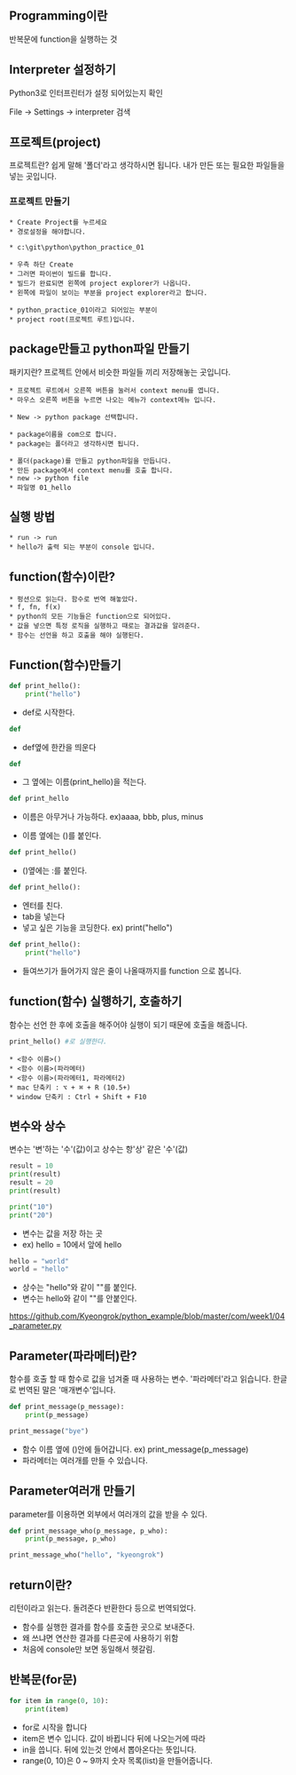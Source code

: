 ## Programming이란
반복문에 function을 실행하는 것

## Interpreter 설정하기
Python3로 인터프린터가 설정 되어있는지 확인

File -> Settings -> interpreter 검색
    
## 프로젝트(project)
프로젝트란? 쉽게 말해 '폴더'라고 생각하시면 됩니다. 내가 만든 또는 필요한 파일들을 넣는 곳입니다.

### 프로젝트 만들기
    * Create Project를 누르세요
    * 경로설정을 해야합니다.

    * c:\git\python\python_practice_01

    * 우측 하단 Create
    * 그러면 파이썬이 빌드를 합니다.
    * 빌드가 완료되면 왼쪽에 project explorer가 나옵니다.
    * 왼쪽에 파일이 보이는 부분을 project explorer라고 합니다.

    * python_practice_01이라고 되어있는 부분이
    * project root(프로젝트 루트)입니다.

## package만들고 python파일 만들기
패키지란? 프로젝트 안에서 비슷한 파일들 끼리 저장해놓는 곳입니다.

    * 프로젝트 루트에서 오른쪽 버튼을 눌러서 context menu를 엽니다.
    * 마우스 오른쪽 버튼을 누르면 나오는 메뉴가 context메뉴 입니다.

    * New -> python package 선택합니다.

    * package이름을 com으로 합니다.
    * package는 폴더라고 생각하시면 됩니다.

    * 폴더(package)를 만들고 python파일을 만듭니다.
    * 만든 package에서 context menu를 호출 합니다.
    * new -> python file
    * 파일명 01_hello

## 실행 방법
    * run -> run
    * hello가 출력 되는 부분이 console 입니다.


## function(함수)이란?
    * 펑션으로 읽는다. 함수로 번역 해놓았다.
    * f, fn, f(x)
    * python의 모든 기능들은 function으로 되어있다.
    * 값을 넣으면 특정 로직을 실행하고 때로는 결과값을 알려준다.
    * 함수는 선언을 하고 호출을 해야 실행된다.

## Function(함수)만들기
```python
def print_hello():
    print("hello")
```

* def로 시작한다.
```python
def
```
* def옆에 한칸을 띄운다
```python
def 
```     
    
* 그 옆에는 이름(print_hello)을 적는다.
```python
def print_hello
```
* 이름은 아무거나 가능하다. ex)aaaa, bbb, plus, minus

* 이름 옆에는 ()를 붙인다.
```python
def print_hello()
```
* ()옆에는 :를 붙인다.
```python
def print_hello():
```    
* 엔터를 친다.
* tab을 넣는다
* 넣고 싶은 기능을 코딩한다. ex) print("hello")

```python
def print_hello():
    print("hello")
```

* 들여쓰기가 들어가지 않은 줄이 나올때까지를 function 으로 봅니다.


## function(함수) 실행하기, 호출하기
함수는 선언 한 후에 호출을 해주어야 실행이 되기 때문에 호출을 해줍니다.
```python
print_hello() #로 실행한다.
```
    * <함수 이름>()
    * <함수 이름>(파라메터)
    * <함수 이름>(파라메터1, 파라메터2)
    * mac 단축키 : ⌥ + ⌘ + R (10.5+)
    * window 단축키 : Ctrl + Shift + F10

## 변수와 상수
변수는 '변'하는 '수'(값)이고 상수는 항'상' 같은 '수'(값)
```python
result = 10
print(result)
result = 20
print(result)

print("10")
print("20")
```

* 변수는 값을 저장 하는 곳
* ex) hello = 10에서 앞에 hello
```python
hello = "world"
world = "hello"
```
* 상수는 "hello"와 같이 ""를 붙인다.
* 변수는 hello와 같이 ""를 안붙인다.

https://github.com/Kyeongrok/python_example/blob/master/com/week1/04_parameter.py
## Parameter(파라메터)란?
함수를 호출 할 때 함수로 값을 넘겨줄 때 사용하는 변수. '파라메터'라고 읽습니다. 한글로 번역된 말은 '매개변수'입니다.
```python
def print_message(p_message):
    print(p_message)

print_message("bye")
```
* 함수 이름 옆에 ()안에 들어갑니다. ex) print_message(p_message)    
* 파라메터는 여러개를 만들 수 있습니다.

## Parameter여러개 만들기
parameter를 이용하면 외부에서 여러개의 값을 받을 수 있다.
```python
def print_message_who(p_message, p_who):
    print(p_message, p_who)

print_message_who("hello", "kyeongrok")
```

## return이란?
리턴이라고 읽는다. 돌려준다 반환한다 등으로 번역되었다.
* 함수를 실행한 결과를 함수를 호출한 곳으로 보내준다.
* 왜 쓰냐면 연산한 결과를 다른곳에 사용하기 위함
* 처음에 console만 보면 동일해서 헷갈림.

## 반복문(for문)
```python
for item in range(0, 10):
    print(item)
```

* for로 시작을 합니다
* item은 변수 입니다. 값이 바뀝니다 뒤에 나오는거에 따라
* in을 씁니다. 뒤에 있는것 안에서 뽑아온다는 뜻입니다.
* range(0, 10)은 0 ~ 9까지 숫자 목록(list)을 만들어줍니다.

